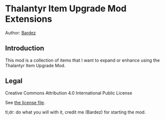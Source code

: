 # Thalantyr Item Upgrade Mod Extensions
Author: [Bardez](https://github.com/BardezAnAvatar)


## Introduction
This mod is a collection of items that I want to expand or enhance using the Thalantyr Item Upgrade Mod.


## Legal
Creative Commons Attribution 4.0 International Public License

See [the license file](LICENSE.md).

tl;dr: do what you will with it, credit me (Bardez) for starting the mod.